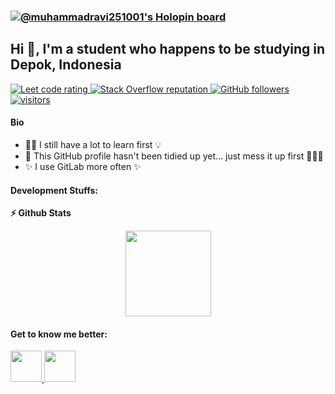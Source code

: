 ### [![@muhammadravi251001's Holopin board](https://holopin.io/api/user/board?user=muhammadravi251001)](https://holopin.io/@muhammadravi251001)

## Hi 👋, I'm a student who happens to be studying in Depok, Indonesia

<p align="left">
  <a href="https://leetcode.com/muhammadravi251001/">
    <img src="https://cp-logo.vercel.app/leetcode/muhammadravi251001" alt="Leet code rating" />
  </a>
  <a href="https://stackoverflow.com/users/11586024/muhammadravi251001">
    <img alt="Stack Overflow reputation" src="https://img.shields.io/stackexchange/stackoverflow/r/11586024?color=orange&label=reputation&logo=stackoverflow">
  </a>
  <a href="https://github.com/muhammadravi251001?tab=followers">
    <img alt="GitHub followers" src="https://img.shields.io/github/followers/muhammadravi251001?color=green&logo=github">
  </a>
  <a href="https://github.com/muhammadravi251001/">
    <img src="https://komarev.com/ghpvc/?username=muhammadravi251001" alt="visitors" />
  </a>

</p>

#### Bio
- :technologist: I still have a lot to learn first :bulb:
- :construction_worker: This GitHub profile hasn't been tidied up yet... just mess it up first :hammer::hammer::hammer:
- :sparkles: I use GitLab more often :sparkles:
<!--
- ⚙️ I use daily: `.ts`, `.js`, `.sh`, `.dart`, `.py`, `.go`
- 🌍 I'm mostly active within the **Flutter Community**
- 🌱 Learning all about **DevSecOps** and **Mobile Development**
- 💬 Ping me about **Flutter**, **Dart**, **Docker**, **RestAPIs**, **Kubernetes**
- 📫 Reach me: [twitter.com/pawpaw](https://twitter.com/pawpaw)
- 📝 Checkout my [Resume](files/resume.pdf).
-->
#### Development Stuffs:

<b>⚡ Github Stats</b>
<p float="left">
<p align="center">
<img height="137px" src="https://github-readme-stats.vercel.app/api?username=muhammadravi251001&hide_title=true&hide_border=false&show_icons=true&include_all_commits=true&count_private=true&line_height=20&text_color=000&icon_color=000&bg_color=fffa6b,ffe66b,6bfdff,6bc4ff&theme=graywhite"/>
</p>

#### Get to know me better:
  
<a href="https://medium.com/@muhammadravi251001">
    <img height="50" src="https://cdn3.iconfinder.com/data/icons/social-network-outline-3/100/Medium-512.png"/>
</a>
<a href="https://www.linkedin.com/in/muhammad-ravi-shulthan-habibi-0738491b2/">
    <img height="50" src="https://cdn2.iconfinder.com/data/icons/social-icon-3/512/social_style_3_in-306.png"/>
</a>
